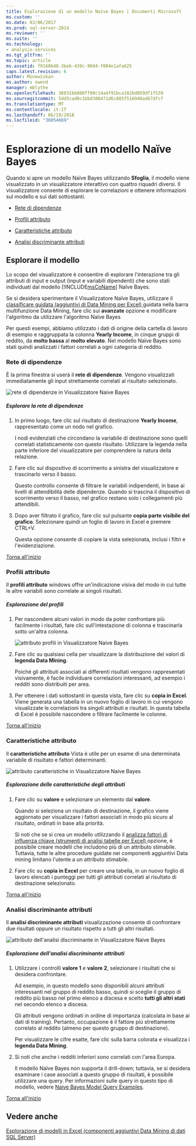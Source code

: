 ```yaml
---
title: Esplorazione di un modello Naive Bayes | Documenti Microsoft
ms.custom: ''
ms.date: 03/06/2017
ms.prod: sql-server-2014
ms.reviewer: ''
ms.suite: ''
ms.technology:
- analysis-services
ms.tgt_pltfrm: ''
ms.topic: article
ms.assetid: f9160b48-3beb-439c-9694-f084e1afa625
caps.latest.revision: 6
author: Minewiskan
ms.author: owend
manager: mblythe
ms.openlocfilehash: 36031bb080ff80c14a4f91bca102bd859df1f539
ms.sourcegitcommit: 5dd5cad0c1bbd308471d6c885f516948ad67dfcf
ms.translationtype: MT
ms.contentlocale: it-IT
ms.lasthandoff: 06/19/2018
ms.locfileid: "36054669"
---
```

# <a name="browsing-a-naive-bayes-model"></a>Esplorazione di un modello Naïve Bayes
  Quando si apre un modello Naïve Bayes utilizzando **Sfoglia**, il modello viene visualizzato in un visualizzatore interattivo con quattro riquadri diversi. Il visualizzatore consente di esplorare le correlazioni e ottenere informazioni sul modello e sui dati sottostanti.  
  
-   [Rete di dipendenze](#bkmk_DepNet)  
  
-   [Profili attributo](#bkmk_AttProf)  
  
-   [Caratteristiche attributo](#bkmk_AttChar)  
  
-   [Analisi discriminante attributi](#bkmk_AttDisc)  
  
##  <a name="BKMK_Tabs"></a> Esplorare il modello  
 Lo scopo del visualizzatore è consentire di esplorare l'interazione tra gli attributi di input e output (input e variabili dipendenti) che sono stati individuati dal modello [!INCLUDE[msCoName](../includes/msconame-md.md)] Naïve Bayes.  
  
 Se si desidera sperimentare il Visualizzatore Naïve Bayes, utilizzare il [classificare guidata &#40;aggiuntivi di Data Mining per Excel&#41; ](classify-wizard-data-mining-add-ins-for-excel.md) guidata nella barra multifunzione Data Mining, fare clic sui **avanzate** opzione e modificare l'algoritmo da utilizzare l'algoritmo Naïve Bayes  
  
 Per questi esempi, abbiamo utilizzato i dati di origine della cartella di lavoro di esempio e raggruppata la colonna **Yearly Income**, in cinque gruppi di reddito, da **molto bassa** al **molto elevato**. Nel modello Naïve Bayes sono stati quindi analizzati i fattori correlati a ogni categoria di reddito.  
  
###  <a name="bkmk_DepNet"></a> Rete di dipendenze  
 È la prima finestra si userà il **rete di dipendenze**. Vengono visualizzati immediatamente gli input strettamente correlati al risultato selezionato.  
  
 ![rete di dipendenze in Visualizzatore Naive Bayes](media/dm13-nb.gif "rete di dipendenze in Visualizzatore Naive Bayes")  
  
##### <a name="explore-the-dependency-network"></a>Esplorare la rete di dipendenze  
  
1.  In primo luogo, fare clic sul risultato di destinazione **Yearly Income**, rappresentato come un nodo nel grafico.  
  
     I nodi evidenziati che circondano la variabile di destinazione sono quelli correlati statisticamente con questo risultato. Utilizzare la legenda nella parte inferiore del visualizzatore per comprendere la natura della relazione.  
  
2.  Fare clic sul dispositivo di scorrimento a sinistra del visualizzatore e trascinarlo verso il basso.  
  
     Questo controllo consente di filtrare le variabili indipendenti, in base ai livelli di attendibilità delle dipendenze. Quando si trascina il dispositivo di scorrimento verso il basso, nel grafico restano solo i collegamenti più attendibili.  
  
3.  Dopo aver filtrato il grafico, fare clic sul pulsante **copia parte visibile del grafico**. Selezionare quindi un foglio di lavoro in Excel e premere CTRL+V.  
  
     Questa opzione consente di copiare la vista selezionata, inclusi i filtri e l'evidenziazione.  
  
 [Torna all'inizio](#BKMK_Tabs)  
  
###  <a name="bkmk_AttProf"></a> Profili attributo  
 Il **profili attributo** windows offre un'indicazione visiva del modo in cui tutte le altre variabili sono correlate ai singoli risultati.  
  
##### <a name="explore-the-profiles"></a>Esplorazione del profili  
  
1.  Per nascondere alcuni valori in modo da poter confrontare più facilmente i risultati, fare clic sull'intestazione di colonna e trascinarla sotto un'altra colonna.  
  
     ![attributo profili in Visualizzatore Naive Bayes](media/dm13-nb-attprof.gif "attributo profili in Visualizzatore Naive Bayes")  
  
2.  Fare clic su qualsiasi cella per visualizzare la distribuzione dei valori di **legenda Data Mining**.  
  
     Poiché gli attributi associati ai differenti risultati vengono rappresentati visivamente, è facile individuare correlazioni interessanti, ad esempio i redditi sono distribuiti per area.  
  
3.  Per ottenere i dati sottostanti in questa vista, fare clic su **copia in Excel**. Viene generata una tabella in un nuovo foglio di lavoro in cui vengono visualizzate le correlazioni tra singoli attributi e risultati. In questa tabella di Excel è possibile nascondere o filtrare facilmente le colonne.  
  
 [Torna all'inizio](#BKMK_Tabs)  
  
###  <a name="bkmk_AttChar"></a> Caratteristiche attributo  
 Il **caratteristiche attributo** Vista è utile per un esame di una determinata variabile di risultato e fattori determinanti.  
  
 ![attributo caratteristiche in Visualizzatore Naive Bayes](media/dm13-nb-viewer.gif "attributo caratteristiche in Visualizzatore Naive Bayes")  
  
##### <a name="explore-the-attribute-characteristics"></a>Esplorazione delle caratteristiche degli attributi  
  
1.  Fare clic su **valore** e selezionare un elemento dal **valore**.  
  
     Quando si seleziona un risultato di destinazione, il grafico viene aggiornato per visualizzare i fattori associati in modo più sicuro al risultato, ordinati in base alla priorità.  
  
     Si noti che se si crea un modello utilizzando il [analizza fattori di influenza chiave &#40;strumenti di analisi tabelle per Excel&#41; ](analyze-key-influencers-table-analysis-tools-for-excel.md) opzione, è possibile creare modelli che includono più di un attributo stimabile. Tuttavia, tutte le altre procedure guidate nei componenti aggiuntivi Data mining limitano l'utente a un attributo stimabile.  
  
2.  Fare clic su **copia in Excel** per creare una tabella, in un nuovo foglio di lavoro elencati i punteggi per tutti gli attributi correlati al risultato di destinazione selezionato.  
  
 [Torna all'inizio](#BKMK_Tabs)  
  
###  <a name="bkmk_AttDisc"></a> Analisi discriminante attributi  
 Il **analisi discriminante attributi** visualizzazione consente di confrontare due risultati oppure un risultato rispetto a tutti gli altri risultati.  
  
 ![attributo dell'analisi discriminante in Visualizzatore Naive Bayes](media/dm13-nb-attdisc.gif "attributo analisi discriminante in Visualizzatore Naive Bayes")  
  
##### <a name="explore-attribute-discrimination"></a>Esplorazione dell'analisi discriminante attributi  
  
1.  Utilizzare i controlli **valore 1** e **valore 2**, selezionare i risultati che si desidera confrontare.  
  
     Ad esempio, in questo modello sono disponibili alcuni attributi interessanti nel gruppo di reddito basso, quindi si sceglie il gruppo di reddito più basso nel primo elenco a discesa e scelto **tutti gli altri stati** nel secondo elenco a discesa.  
  
     Gli attributi vengono ordinati in ordine di importanza (calcolata in base ai dati di training). Pertanto, occupazione è il fattore più strettamente correlato al reddito (almeno per questo gruppo di destinazione).  
  
     Per visualizzare le cifre esatte, fare clic sulla barra colorata e visualizza i **legenda Data Mining**.  
  
2.  Si noti che anche i redditi inferiori sono correlati con l'area Europa.  
  
     Il modello Naïve Bayes non supporta il drill-down; tuttavia, se si desidera esaminare i case associati a questo gruppo di risultati, è possibile utilizzare una query. Per informazioni sulle query in questo tipo di modello, vedere [Naive Bayes Model Query Examples](data-mining/naive-bayes-model-query-examples.md).  
  
 [Torna all'inizio](#BKMK_Tabs)  
  
## <a name="see-also"></a>Vedere anche  
 [Esplorazione di modelli in Excel &#40;componenti aggiuntivi Data Mining di dati SQL Server&#41;](browsing-models-in-excel-sql-server-data-mining-add-ins.md)  
  
  